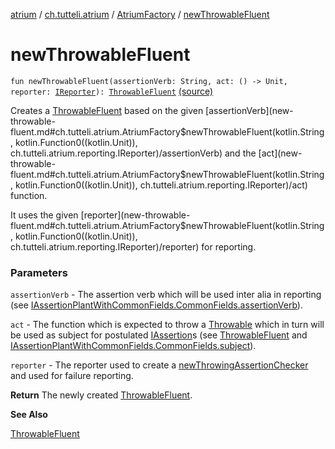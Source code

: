 [atrium](../../index.md) / [ch.tutteli.atrium](../index.md) / [AtriumFactory](index.md) / [newThrowableFluent](.)

# newThrowableFluent

`fun newThrowableFluent(assertionVerb: String, act: () -> Unit, reporter: `[`IReporter`](../../ch.tutteli.atrium.reporting/-i-reporter/index.md)`): `[`ThrowableFluent`](../../ch.tutteli.atrium.creating/-throwable-fluent/index.md) [(source)](https://github.com/robstoll/atrium/tree/master/atrium-impl-robstoll/src/main/kotlin/ch/tutteli/atrium/AtriumFactory.kt#L82)

Creates a [ThrowableFluent](../../ch.tutteli.atrium.creating/-throwable-fluent/index.md) based on the given [assertionVerb](new-throwable-fluent.md#ch.tutteli.atrium.AtriumFactory$newThrowableFluent(kotlin.String, kotlin.Function0((kotlin.Unit)), ch.tutteli.atrium.reporting.IReporter)/assertionVerb) and the [act](new-throwable-fluent.md#ch.tutteli.atrium.AtriumFactory$newThrowableFluent(kotlin.String, kotlin.Function0((kotlin.Unit)), ch.tutteli.atrium.reporting.IReporter)/act) function.

It uses the given [reporter](new-throwable-fluent.md#ch.tutteli.atrium.AtriumFactory$newThrowableFluent(kotlin.String, kotlin.Function0((kotlin.Unit)), ch.tutteli.atrium.reporting.IReporter)/reporter) for reporting.

### Parameters

`assertionVerb` - The assertion verb which will be used inter alia in reporting
    (see [IAssertionPlantWithCommonFields.CommonFields.assertionVerb](../../ch.tutteli.atrium.creating/-i-assertion-plant-with-common-fields/-common-fields/assertion-verb.md)).

`act` - The function which is expected to throw a [Throwable](#) which in turn will be used as subject
    for postulated [IAssertion](#)s (see [ThrowableFluent](../../ch.tutteli.atrium.creating/-throwable-fluent/index.md) and
    [IAssertionPlantWithCommonFields.CommonFields.subject](../../ch.tutteli.atrium.creating/-i-assertion-plant-with-common-fields/-common-fields/subject.md)).

`reporter` - The reporter used to create a [newThrowingAssertionChecker](new-throwing-assertion-checker.md) and used for failure reporting.

**Return**
The newly created [ThrowableFluent](../../ch.tutteli.atrium.creating/-throwable-fluent/index.md).

**See Also**

[ThrowableFluent](../../ch.tutteli.atrium.creating/-throwable-fluent/index.md)

